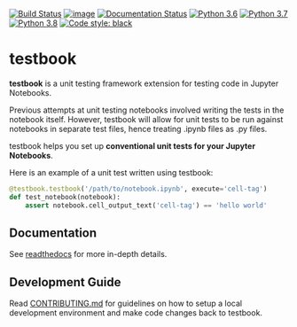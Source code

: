 [![Build Status](https://github.com/nteract/testbook/workflows/CI/badge.svg)](https://github.com/nteract/testbook/actions)
[![image](https://codecov.io/github/nteract/testbook/coverage.svg?branch=master)](https://codecov.io/github/nteract/testbook?branch=master)
[![Documentation Status](https://readthedocs.org/projects/test-book/badge/?version=latest)](https://test-book.readthedocs.io/en/latest/?badge=latest)
[![Python 3.6](https://img.shields.io/badge/python-3.6-blue.svg)](https://www.python.org/downloads/release/python-360/)
[![Python 3.7](https://img.shields.io/badge/python-3.7-blue.svg)](https://www.python.org/downloads/release/python-370/)
[![Python 3.8](https://img.shields.io/badge/python-3.8-blue.svg)](https://www.python.org/downloads/release/python-380/)
[![Code style: black](https://img.shields.io/badge/code%20style-black-000000.svg)](https://github.com/ambv/black)

# testbook

**testbook** is a unit testing framework extension for testing code in Jupyter Notebooks.

Previous attempts at unit testing notebooks involved writing the tests in the notebook itself.
However, testbook will allow for unit tests to be run against notebooks in separate test files,
hence treating .ipynb files as .py files.

testbook helps you set up **conventional unit tests for your Jupyter Notebooks**.

Here is an example of a unit test written using testbook:

```python
@testbook.testbook('/path/to/notebook.ipynb', execute='cell-tag')
def test_notebook(notebook):
    assert notebook.cell_output_text('cell-tag') == 'hello world'
```

## Documentation

See [readthedocs](https://test-book.readthedocs.io/en/latest/) for more in-depth details.

## Development Guide

Read [CONTRIBUTING.md](./CONTRIBUTING.md) for guidelines on how to setup a local development environment and make code changes back to testbook.
